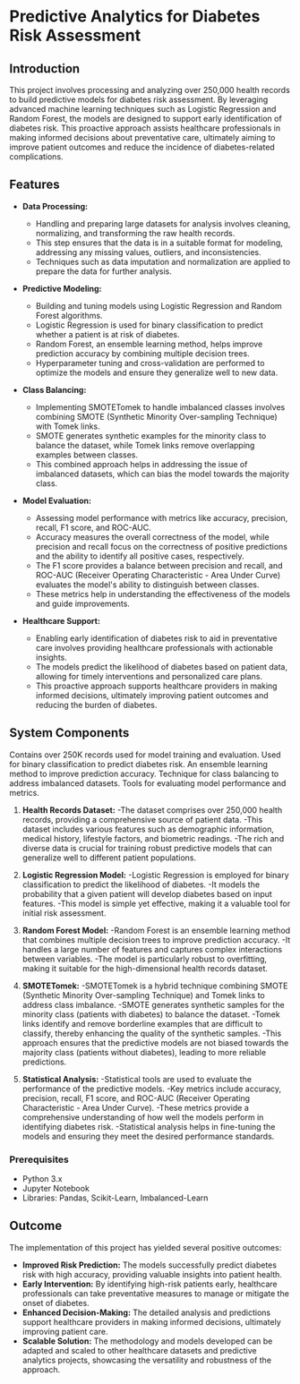 # Predictive Analytics for Diabetes Risk Assessment
## Introduction

This project involves processing and analyzing over 250,000 health records to build predictive models for diabetes risk assessment. By leveraging advanced machine learning techniques such as Logistic Regression and Random Forest, the models are designed to support early identification of diabetes risk. This proactive approach assists healthcare professionals in making informed decisions about preventative care, ultimately aiming to improve patient outcomes and reduce the incidence of diabetes-related complications.

## Features

- **Data Processing:** 
  - Handling and preparing large datasets for analysis involves cleaning, normalizing, and transforming the raw health records. 
  - This step ensures that the data is in a suitable format for modeling, addressing any missing values, outliers, and inconsistencies.
  - Techniques such as data imputation and normalization are applied to prepare the data for further analysis.

- **Predictive Modeling:** 
  - Building and tuning models using Logistic Regression and Random Forest algorithms.
  - Logistic Regression is used for binary classification to predict whether a patient is at risk of diabetes.
  - Random Forest, an ensemble learning method, helps improve prediction accuracy by combining multiple decision trees.
  - Hyperparameter tuning and cross-validation are performed to optimize the models and ensure they generalize well to new data.

- **Class Balancing:** 
  - Implementing SMOTETomek to handle imbalanced classes involves combining SMOTE (Synthetic Minority Over-sampling Technique) with Tomek links.
  - SMOTE generates synthetic examples for the minority class to balance the dataset, while Tomek links remove overlapping examples between classes.
  - This combined approach helps in addressing the issue of imbalanced datasets, which can bias the model towards the majority class.

- **Model Evaluation:** 
  - Assessing model performance with metrics like accuracy, precision, recall, F1 score, and ROC-AUC.
  - Accuracy measures the overall correctness of the model, while precision and recall focus on the correctness of positive predictions and the ability to identify all positive cases, respectively.
  - The F1 score provides a balance between precision and recall, and ROC-AUC (Receiver Operating Characteristic - Area Under Curve) evaluates the model's ability to distinguish between classes.
  - These metrics help in understanding the effectiveness of the models and guide improvements.

- **Healthcare Support:** 
  - Enabling early identification of diabetes risk to aid in preventative care involves providing healthcare professionals with actionable insights.
  - The models predict the likelihood of diabetes based on patient data, allowing for timely interventions and personalized care plans.
  - This proactive approach supports healthcare providers in making informed decisions, ultimately improving patient outcomes and reducing the burden of diabetes.

## System Components

 Contains over 250K records used for model training and evaluation.
 Used for binary classification to predict diabetes risk.
 An ensemble learning method to improve prediction accuracy.
 Technique for class balancing to address imbalanced datasets.
 Tools for evaluating model performance and metrics.
1. **Health Records Dataset:**
-The dataset comprises over 250,000 health records, providing a comprehensive source of patient data.
-This dataset includes various features such as demographic information, medical history, lifestyle factors, and biometric readings.
-The rich and diverse data is crucial for training robust predictive models that can generalize well to different patient populations.

2. **Logistic Regression Model:**
-Logistic Regression is employed for binary classification to predict the likelihood of diabetes.
-It models the probability that a given patient will develop diabetes based on input features.
-This model is simple yet effective, making it a valuable tool for initial risk assessment.

3. **Random Forest Model:**
-Random Forest is an ensemble learning method that combines multiple decision trees to improve prediction accuracy.
-It handles a large number of features and captures complex interactions between variables.
-The model is particularly robust to overfitting, making it suitable for the high-dimensional health records dataset.

4. **SMOTETomek:**
-SMOTETomek is a hybrid technique combining SMOTE (Synthetic Minority Over-sampling Technique) and Tomek links to address class imbalance.
-SMOTE generates synthetic samples for the minority class (patients with diabetes) to balance the dataset.
-Tomek links identify and remove borderline examples that are difficult to classify, thereby enhancing the quality of the synthetic samples.
-This approach ensures that the predictive models are not biased towards the majority class (patients without diabetes), leading to more reliable predictions.

5. **Statistical Analysis:**
-Statistical tools are used to evaluate the performance of the predictive models.
-Key metrics include accuracy, precision, recall, F1 score, and ROC-AUC (Receiver Operating Characteristic - Area Under Curve).
-These metrics provide a comprehensive understanding of how well the models perform in identifying diabetes risk.
-Statistical analysis helps in fine-tuning the models and ensuring they meet the desired performance standards.


### Prerequisites

- Python 3.x
- Jupyter Notebook
- Libraries: Pandas, Scikit-Learn, Imbalanced-Learn

## Outcome

The implementation of this project has yielded several positive outcomes:

- **Improved Risk Prediction:** The models successfully predict diabetes risk with high accuracy, providing valuable insights into patient health.
- **Early Intervention:** By identifying high-risk patients early, healthcare professionals can take preventative measures to manage or mitigate the onset of diabetes.
- **Enhanced Decision-Making:** The detailed analysis and predictions support healthcare providers in making informed decisions, ultimately improving patient care.
- **Scalable Solution:** The methodology and models developed can be adapted and scaled to other healthcare datasets and predictive analytics projects, showcasing the versatility and robustness of the approach.

